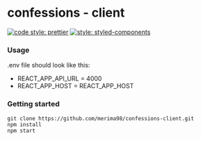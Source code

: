 # confessions - client

[![code style: prettier](https://img.shields.io/badge/code_style-prettier-ff69b4.svg?style=flat-square)](https://github.com/prettier/prettier)
[![style: styled-components](https://img.shields.io/badge/style-%F0%9F%92%85%20styled--components-orange.svg?colorB=daa357&colorA=db748e)](https://github.com/styled-components/styled-components)

### Usage

.env file should look like this:

- REACT_APP_API_URL = 4000
- REACT_APP_HOST = REACT_APP_HOST

### Getting started

    git clone https://github.com/merima98/confessions-client.git
    npm install
    npm start
